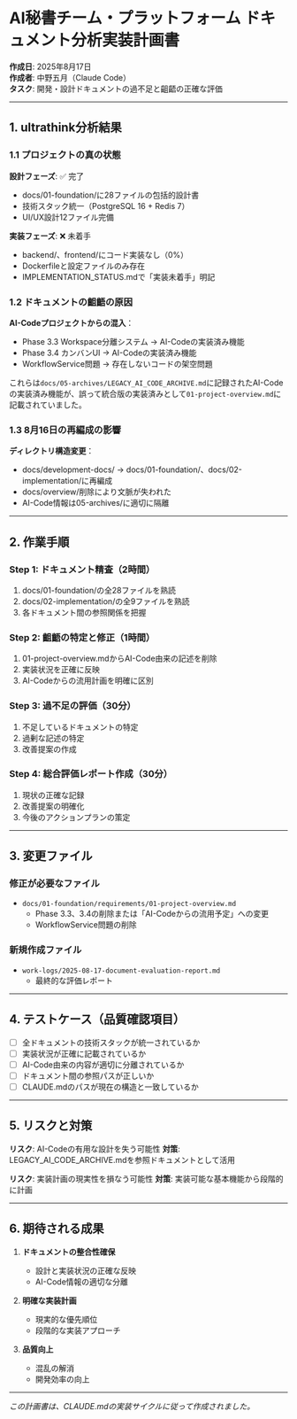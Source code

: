 # AI秘書チーム・プラットフォーム ドキュメント分析実装計画書

**作成日**: 2025年8月17日  
**作成者**: 中野五月（Claude Code）  
**タスク**: 開発・設計ドキュメントの過不足と齟齬の正確な評価

---

## 1. ultrathink分析結果

### 1.1 プロジェクトの真の状態

**設計フェーズ**: ✅ 完了
- docs/01-foundation/に28ファイルの包括的設計書
- 技術スタック統一（PostgreSQL 16 + Redis 7）
- UI/UX設計12ファイル完備

**実装フェーズ**: ❌ 未着手
- backend/、frontend/にコード実装なし（0%）
- Dockerfileと設定ファイルのみ存在
- IMPLEMENTATION_STATUS.mdで「実装未着手」明記

### 1.2 ドキュメントの齟齬の原因

**AI-Codeプロジェクトからの混入**：
- Phase 3.3 Workspace分離システム → AI-Codeの実装済み機能
- Phase 3.4 カンバンUI → AI-Codeの実装済み機能
- WorkflowService問題 → 存在しないコードの架空問題

これらは`docs/05-archives/LEGACY_AI_CODE_ARCHIVE.md`に記録されたAI-Codeの実装済み機能が、誤って統合版の実装済みとして`01-project-overview.md`に記載されていました。

### 1.3 8月16日の再編成の影響

**ディレクトリ構造変更**：
- docs/development-docs/ → docs/01-foundation/、docs/02-implementation/に再編成
- docs/overview/削除により文脈が失われた
- AI-Code情報は05-archives/に適切に隔離

---

## 2. 作業手順

### Step 1: ドキュメント精査（2時間）
1. docs/01-foundation/の全28ファイルを熟読
2. docs/02-implementation/の全9ファイルを熟読
3. 各ドキュメント間の参照関係を把握

### Step 2: 齟齬の特定と修正（1時間）
1. 01-project-overview.mdからAI-Code由来の記述を削除
2. 実装状況を正確に反映
3. AI-Codeからの流用計画を明確に区別

### Step 3: 過不足の評価（30分）
1. 不足しているドキュメントの特定
2. 過剰な記述の特定
3. 改善提案の作成

### Step 4: 総合評価レポート作成（30分）
1. 現状の正確な記録
2. 改善提案の明確化
3. 今後のアクションプランの策定

---

## 3. 変更ファイル

### 修正が必要なファイル
- `docs/01-foundation/requirements/01-project-overview.md`
  - Phase 3.3、3.4の削除または「AI-Codeからの流用予定」への変更
  - WorkflowService問題の削除

### 新規作成ファイル
- `work-logs/2025-08-17-document-evaluation-report.md`
  - 最終的な評価レポート

---

## 4. テストケース（品質確認項目）

- [ ] 全ドキュメントの技術スタックが統一されているか
- [ ] 実装状況が正確に記載されているか
- [ ] AI-Code由来の内容が適切に分離されているか
- [ ] ドキュメント間の参照パスが正しいか
- [ ] CLAUDE.mdのパスが現在の構造と一致しているか

---

## 5. リスクと対策

**リスク**: AI-Codeの有用な設計を失う可能性
**対策**: LEGACY_AI_CODE_ARCHIVE.mdを参照ドキュメントとして活用

**リスク**: 実装計画の現実性を損なう可能性
**対策**: 実装可能な基本機能から段階的に計画

---

## 6. 期待される成果

1. **ドキュメントの整合性確保**
   - 設計と実装状況の正確な反映
   - AI-Code情報の適切な分離

2. **明確な実装計画**
   - 現実的な優先順位
   - 段階的な実装アプローチ

3. **品質向上**
   - 混乱の解消
   - 開発効率の向上

---

*この計画書は、CLAUDE.mdの実装サイクルに従って作成されました。*